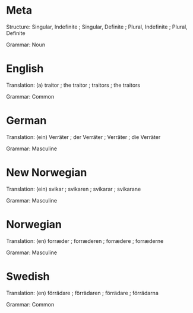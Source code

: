Meta
====

Structure: Singular, Indefinite ; Singular, Definite ; Plural, Indefinite ; Plural, Definite

Grammar:   Noun



English
=======

Translation: (a) traitor ; the traitor ; traitors ; the traitors

Grammar:     Common



German
======

Translation: (ein) Verräter ; der Verräter ; Verräter ; die Verräter

Grammar:     Masculine



New Norwegian
=============

Translation: (ein) svikar ; svikaren ; svikarar ; svikarane

Grammar:     Masculine



Norwegian
=========

Translation: (en) forræder ; forræderen ; forrædere ; forræderne

Grammar:     Masculine



Swedish
=======

Translation: (en) förrädare ; förrädaren ; förrädare ; förrädarna

Grammar:     Common
